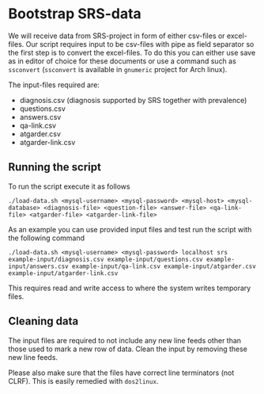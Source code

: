 # Bootstrap SRS-data

We will receive data from SRS-project in form of either csv-files or excel-files. Our script requires input to be csv-files with pipe as field separator so the first step is to convert the excel-files. To do this you can either use save as in editor of choice for these documents or use a command such as `ssconvert` (`ssconvert` is available in `gnumeric` project for Arch linux).

The input-files required are:
* diagnosis.csv (diagnosis supported by SRS together with prevalence)
* questions.csv
* answers.csv
* qa-link.csv
* atgarder.csv
* atgarder-link.csv

## Running the script

To run the script execute it as follows
```
./load-data.sh <mysql-username> <mysql-password> <mysql-host> <mysql-database> <diagnosis-file> <question-file> <answer-file> <qa-link-file> <atgarder-file> <atgarder-link-file>
```

As an example you can use provided input files and test run the script with the following command
```
./load-data.sh <mysql-username> <mysql-password> localhost srs example-input/diagnosis.csv example-input/questions.csv example-input/answers.csv example-input/qa-link.csv example-input/atgarder.csv example-input/atgarder-link.csv
```

This requires read and write access to where the system writes temporary files.

## Cleaning data

The input files are required to not include any new line feeds other than those used to mark a new row of data. Clean the input by removing these new line feeds.

Please also make sure that the files have correct line terminators (not CLRF). This is easily remedied with `dos2linux`.
